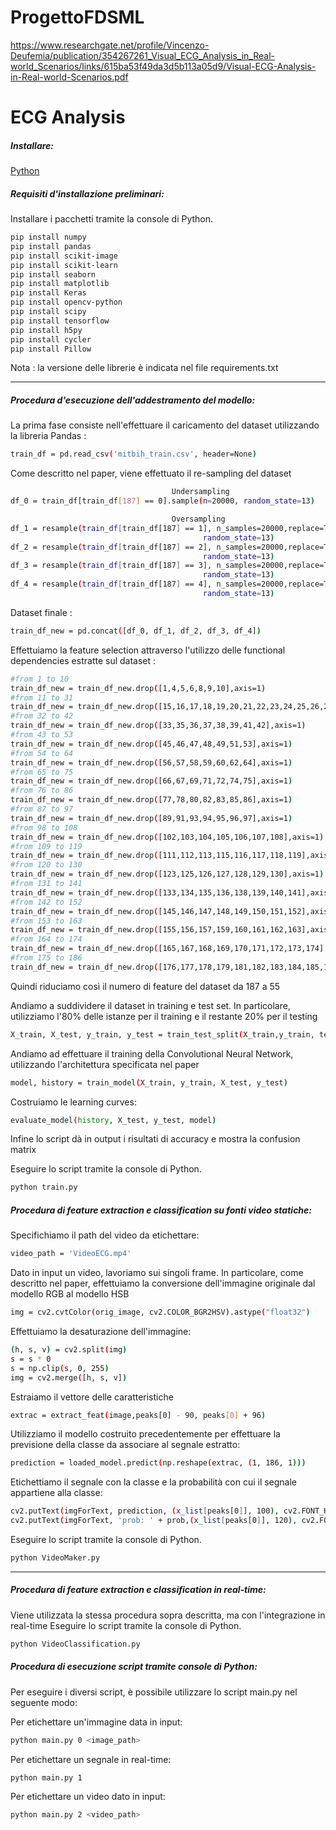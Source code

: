 # ProgettoFDSML

https://www.researchgate.net/profile/Vincenzo-Deufemia/publication/354267261_Visual_ECG_Analysis_in_Real-world_Scenarios/links/615ba53f49da3d5b113a05d9/Visual-ECG-Analysis-in-Real-world-Scenarios.pdf

# ECG Analysis

##### Installare:
[Python](https://www.python.org/downloads/)

##### Requisiti d'installazione preliminari:
Installare i pacchetti tramite la console di Python.
```bash
pip install numpy
pip install pandas
pip install scikit-image
pip install scikit-learn
pip install seaborn
pip install matplotlib
pip install Keras
pip install opencv-python
pip install scipy
pip install tensorflow
pip install h5py
pip install cycler
pip install Pillow
```
Nota : la versione delle librerie è indicata nel file requirements.txt

---
##### Procedura d'esecuzione dell'addestramento del modello: 
La prima fase consiste nell'effettuare il caricamento del dataset utilizzando la libreria Pandas : 
```bash
train_df = pd.read_csv('mitbih_train.csv', header=None)
```

Come descritto nel paper, viene effettuato il re-sampling del dataset
```bash
                                    Undersampling
df_0 = train_df[train_df[187] == 0].sample(n=20000, random_state=13)

                                    Oversampling
df_1 = resample(train_df[train_df[187] == 1], n_samples=20000,replace=True,
                                           random_state=13)
df_2 = resample(train_df[train_df[187] == 2], n_samples=20000,replace=True,
                                           random_state=13)
df_3 = resample(train_df[train_df[187] == 3], n_samples=20000,replace=True,
                                           random_state=13)
df_4 = resample(train_df[train_df[187] == 4], n_samples=20000,replace=True,
                                           random_state=13)
```
Dataset finale : 
```bash
train_df_new = pd.concat([df_0, df_1, df_2, df_3, df_4])
```
Effettuiamo la feature selection attraverso l'utilizzo delle functional dependencies estratte sul dataset : 
```bash
#from 1 to 10
train_df_new = train_df_new.drop([1,4,5,6,8,9,10],axis=1)
#from 11 to 31
train_df_new = train_df_new.drop([15,16,17,18,19,20,21,22,23,24,25,26,27,28,29,30,31],axis=1)
#from 32 to 42
train_df_new = train_df_new.drop([33,35,36,37,38,39,41,42],axis=1)
#from 43 to 53
train_df_new = train_df_new.drop([45,46,47,48,49,51,53],axis=1)
#from 54 to 64
train_df_new = train_df_new.drop([56,57,58,59,60,62,64],axis=1)
#from 65 to 75
train_df_new = train_df_new.drop([66,67,69,71,72,74,75],axis=1)
#from 76 to 86
train_df_new = train_df_new.drop([77,78,80,82,83,85,86],axis=1)
#from 87 to 97
train_df_new = train_df_new.drop([89,91,93,94,95,96,97],axis=1)
#from 98 to 108
train_df_new = train_df_new.drop([102,103,104,105,106,107,108],axis=1)
#from 109 to 119
train_df_new = train_df_new.drop([111,112,113,115,116,117,118,119],axis=1)
#from 120 to 130
train_df_new = train_df_new.drop([123,125,126,127,128,129,130],axis=1)
#from 131 to 141
train_df_new = train_df_new.drop([133,134,135,136,138,139,140,141],axis=1)
#from 142 to 152
train_df_new = train_df_new.drop([145,146,147,148,149,150,151,152],axis=1)
#from 153 to 163
train_df_new = train_df_new.drop([155,156,157,159,160,161,162,163],axis=1)
#from 164 to 174
train_df_new = train_df_new.drop([165,167,168,169,170,171,172,173,174],axis=1)
#from 175 to 186
train_df_new = train_df_new.drop([176,177,178,179,181,182,183,184,185,186],axis=1)
```
Quindi riduciamo così il numero di feature del dataset da 187 a 55

Andiamo a suddividere il dataset in training e test set. In particolare, utilizziamo l'80% delle istanze per il training e il restante 20% per il testing
```bash
X_train, X_test, y_train, y_test = train_test_split(X_train,y_train, test_size = 0.2, random_state = 42)
```
Andiamo ad effettuare il training della Convolutional Neural Network, utilizzando l'architettura specificata nel paper
```bash
model, history = train_model(X_train, y_train, X_test, y_test)
```
Costruiamo le learning curves: 
```bash
evaluate_model(history, X_test, y_test, model)
```
Infine lo script dà in output i risultati di accuracy e mostra la confusion matrix

Eseguire lo script tramite la console di Python.
```bash
python train.py
```
##### Procedura di feature extraction e classification su fonti video statiche: 
Specifichiamo il path del video da etichettare:
```bash
video_path = 'VideoECG.mp4'
```
Dato in input un video, lavoriamo sui singoli frame. In particolare, come descritto nel paper, effettuiamo la conversione dell'immagine originale dal modello RGB al modello HSB
```bash
img = cv2.cvtColor(orig_image, cv2.COLOR_BGR2HSV).astype("float32")
```
Effettuiamo la desaturazione dell'immagine: 
```bash
(h, s, v) = cv2.split(img)
s = s * 0
s = np.clip(s, 0, 255)
img = cv2.merge([h, s, v])
```
Estraiamo il vettore delle caratteristiche 
```bash
extrac = extract_feat(image,peaks[0] - 90, peaks[0] + 96)
```
Utilizziamo il modello costruito precedentemente per effettuare la previsione della classe da associare al segnale estratto: 
```bash
prediction = loaded_model.predict(np.reshape(extrac, (1, 186, 1)))
```
Etichettiamo il segnale con la classe e la probabilità con cui il segnale appartiene alla classe:
```bash
cv2.putText(imgForText, prediction, (x_list[peaks[0]], 100), cv2.FONT_HERSHEY_SIMPLEX, 0.7, 0)
cv2.putText(imgForText, 'prob: ' + prob,(x_list[peaks[0]], 120), cv2.FONT_HERSHEY_SIMPLEX, 0.4,0)
```
Eseguire lo script tramite la console di Python.
```bash
python VideoMaker.py
```
---
##### Procedura di feature extraction e classification in real-time:
Viene utilizzata la stessa procedura sopra descritta, ma con l'integrazione in real-time
Eseguire lo script tramite la console di Python.
```bash
python VideoClassification.py
```
##### Procedura di esecuzione script tramite console di Python:
Per eseguire i diversi script, è possibile utilizzare lo script main.py nel seguente modo:

Per etichettare un'immagine data in input:
```bash
python main.py 0 <image_path>
```

Per etichettare un segnale in real-time:
```bash
python main.py 1
```

Per etichettare un video dato in input:
```bash
python main.py 2 <video_path>
```
